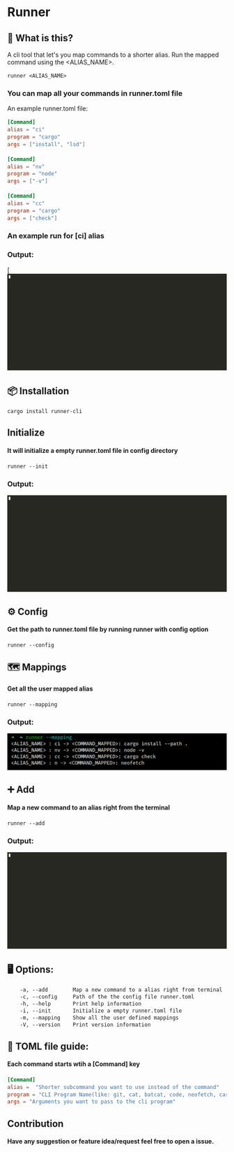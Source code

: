 # Runner

## 🤔 What is this?
A cli tool that let's you map commands to a shorter alias. Run the mapped command using the <ALIAS_NAME>.

```
runner <ALIAS_NAME>
```
<h3>You can map all your commands in runner.toml file</h3>

An example runner.toml file:
```toml
[Command]
alias = "ci"
program = "cargo"
args = ["install", "lsd"]

[Command]
alias = "nv"
program = "node"
args = ["-v"]

[Command]
alias = "cc"
program = "cargo"
args = ["check"]

```
### An example run for [ci] alias
### Output: 
[![ci](images/ci.gif)

## 📦 Installation
```
cargo install runner-cli
```

## Initialize

#### It will initialize a empty runner.toml file in config directory

```
runner --init
```
### Output:
![init](images/init.gif)


## ⚙️ Config

#### Get the path to runner.toml file by running runner with config option
```
runner --config
```

## 🗺️ Mappings

#### Get all the user mapped alias

```
runner --mapping
```

### Output: 

![mapping](images/mapping.png)

## ➕ Add

#### Map a new command to an alias right from the terminal

```
runner --add
```

### Output: 

![add](images/add.gif)

## 🖥️ Options:

```
    -a, --add        Map a new command to a alias right from terminal
    -c, --config     Path of the the config file runner.toml
    -h, --help       Print help information
    -i, --init       Initialize a empty runner.toml file
    -m, --mapping    Show all the user defined mappings
    -V, --version    Print version information
```

## 📄 TOML file guide:

#### Each command starts wtih a [Command] key


```toml
[Command]
alias =  "Shorter subcommand you want to use instead of the command"
program = "CLI Program Name(like: git, cat, batcat, code, neofetch, cargo, python, node, npm etc.)"
args = "Arguments you want to pass to the cli program"
```

## Contribution
#### Have any suggestion or feature idea/request feel free to open a issue.
